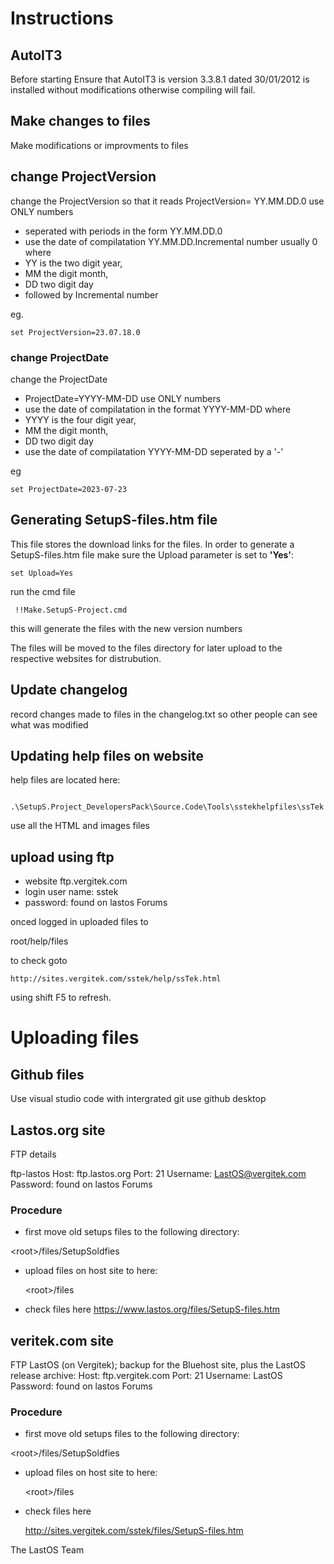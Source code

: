 <!-- Instructions.md -->
# Instructions

## AutoIT3
Before starting
Ensure that AutoIT3 is version 3.3.8.1 dated 30/01/2012 is installed without modifications otherwise compiling will fail.


## Make changes to files

Make modifications or improvments to files

## change ProjectVersion

change the ProjectVersion
so that it reads ProjectVersion= YY.MM.DD.0 use ONLY numbers
* seperated with periods in the form YY.MM.DD.0
* use the date of compilatation YY.MM.DD.Incremental number usually 0
  where
* YY is the two digit year,
* MM the digit month,
* DD two digit day
* followed by Incremental number

eg.

    set ProjectVersion=23.07.18.0

### change ProjectDate
change the ProjectDate
* ProjectDate=YYYY-MM-DD use ONLY numbers
* use the date of compilatation in the format YYYY-MM-DD
  where
* YYYY is the four digit year,
* MM the digit month,
*  DD two digit day
* use the date of compilatation YYYY-MM-DD seperated by a '-'

eg

    set ProjectDate=2023-07-23
## Generating SetupS-files.htm file
This file stores the download links for the files.
In order to generate a SetupS-files.htm file make sure the Upload parameter is set to **'Yes'**:

    set Upload=Yes

run the cmd file

     !!Make.SetupS-Project.cmd

this will generate the files with the new version numbers

The files will be moved to the files directory for later upload to the respective websites for distrubution.


## Update changelog

record changes made to files in the changelog.txt so other people can see what was modified


## Updating help files on website

help files are located here:

     .\SetupS.Project_DevelopersPack\Source.Code\Tools\sstekhelpfiles\ssTek

use all the HTML and images files

## upload using ftp
* website ftp.vergitek.com
* login user name: sstek
* password: found on lastos Forums

onced logged in
uploaded files to

  root/help/files

to check goto

    http://sites.vergitek.com/sstek/help/ssTek.html

using shift F5 to refresh.

# Uploading files

## Github files

Use visual studio code with intergrated git
use github desktop

## Lastos.org site
FTP details

ftp-lastos
  Host: ftp.lastos.org
  Port: 21
  Username: LastOS@vergitek.com
  Password:  found on lastos Forums

  ### Procedure
*   first move old setups files to the following directory:

  \<root>/files/SetupSoldfies
*   upload files on host site to here:

    \<root>/files

* check files here https://www.lastos.org/files/SetupS-files.htm

## veritek.com site

FTP LastOS (on Vergitek); backup for the Bluehost site, plus the LastOS release archive:
  Host: ftp.vergitek.com
  Port: 21
  Username: LastOS
  Password: found on lastos Forums

  ### Procedure
*   first move old setups files to the following directory:

  \<root>/files/SetupSoldfies
*   upload files on host site to here:

    \<root>/files

* check files here

    http://sites.vergitek.com/sstek/files/SetupS-files.htm




The LastOS Team



